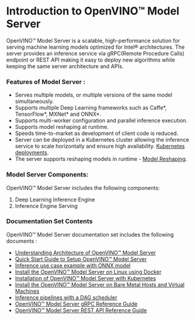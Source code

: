 # Introduction to OpenVINO&trade; Model Server

OpenVINO&trade; Model Server is a scalable, high-performance solution for serving machine learning models optimized for Intel® architectures. The server provides an inference service via gRPC(Remote Procedure Calls) endpoint or REST API  making it easy to deploy new algorithms while keeping the same server architecture and APIs.

### Features of Model Server :

* Serves multiple models, or multiple versions of the same model simultaneously.
* Supports multiple Deep Learning frameworks such as Caffe*, TensorFlow*, MXNet* and ONNX*.
* Supports multi-worker configuration and parallel inference execution.
* Supports model reshaping at runtime.
* Speeds time-to-market as development of client code is reduced.
* Server can be deployed in a Kubernetes cluster allowing the inference service to scale horizontally and ensure high availability. [Kubernetes deployments](../deploy).
* The server supports reshaping models in runtime - [Model Reshaping](./shape_and_batch_size.md).

### Model Server Components:
OpenVINO&trade; Model Server includes the following components:

1. Deep Learning Inference Engine
2. Inference Engine Serving 

### Documentation Set Contents
OpenVINO&trade; Model Server documentation set includes the following documents :

- [Understanding Architecture of OpenVINO&trade; Model Server](./architecture.md)
- [Quick Start Guide to Setup OpenVINO&trade; Model Server](./ovms_quickstart.md)
- [Inference use case example with ONNX model](./ovms_onnx_example.md)  
- [Install the OpenVINO&trade; Model Server on Linux using Docker](./docker_container.md)
- [Installation of OpenVINO&trade; Model Server with Kubernetes](./installations_kubernetes.md)
- [Install the  OpenVINO&trade; Model Server on Bare Metal Hosts and Virtual Machines](./host.md)
- [Inference pipelines with a DAG scheduler](./dag_scheduler.md)  
- [OpenVINO&trade; Model Server gRPC Reference Guide](./model_server_grpc_api.md)
- [OpenVINO&trade; Model Server REST API Reference Guide](./model_server_rest_api.md)



